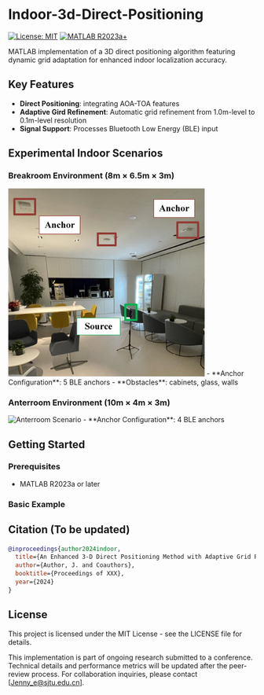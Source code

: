 # Indoor-3d-Direct-Positioning

[![License: MIT](https://img.shields.io/badge/License-MIT-blue.svg)](https://opensource.org/licenses/MIT)
[![MATLAB R2023a+](https://img.shields.io/badge/MATLAB-R2023a%2B-blue)](https://www.mathworks.com)

MATLAB implementation of a 3D direct positioning algorithm featuring dynamic grid adaptation for enhanced indoor localization accuracy.

## Key Features
- **Direct Positioning**: integrating AOA-TOA features
- **Adaptive Gird Refinement**: Automatic grid refinement from 1.0m-level to 0.1m-level resolution
- **Signal Support**: Processes Bluetooth Low Energy (BLE) input

## Experimental Indoor Scenarios
### Breakroom Environment (8m × 6.5m × 3m)
<img src="docs/Snapshot_of_Breakroom.png" alt="Breakroom Scenario" width="400">
- **Anchor Configuration**: 5 BLE anchors
- **Obstacles**: cabinets, glass, walls

### Anterroom Environment (10m × 4m × 3m)
<img src="docs/Snapshot_of_Anterroom" alt="Anterroom Scenario" width="400">
- **Anchor Configuration**: 4 BLE anchors

## Getting Started
### Prerequisites
- MATLAB R2023a or later

### Basic Example

## Citation (To be updated)
```bibtex
@inproceedings{author2024indoor,
  title={An Enhanced 3-D Direct Positioning Method with Adaptive Grid Refinement in Indoor Environments},
  author={Author, J. and Coauthors},
  booktitle={Proceedings of XXX},
  year={2024}
}
```

## License
This project is licensed under the MIT License - see the LICENSE file for details.

This implementation is part of ongoing research submitted to a conference. Technical details and performance metrics will be updated after the peer-review process. For collaboration inquiries, please contact [Jenny_e@sjtu.edu.cn].



